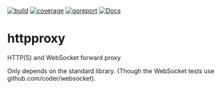 [![build](https://github.com/linkdata/httpproxy/actions/workflows/build.yml/badge.svg)](https://github.com/linkdata/httpproxy/actions/workflows/build.yml)
[![coverage](https://coveralls.io/repos/github/linkdata/httpproxy/badge.svg?branch=main)](https://coveralls.io/github/linkdata/httpproxy?branch=main)
[![goreport](https://goreportcard.com/badge/github.com/linkdata/httpproxy)](https://goreportcard.com/report/github.com/linkdata/httpproxy)
[![Docs](https://godoc.org/github.com/linkdata/httpproxy?status.svg)](https://godoc.org/github.com/linkdata/httpproxy)

# httpproxy

HTTP(S) and WebSocket forward proxy

Only depends on the standard library. (Though the WebSocket tests use github.com/coder/websocket).
